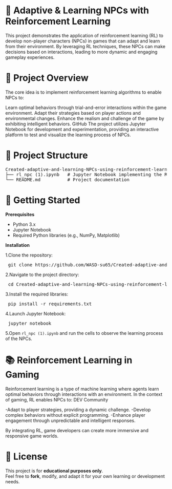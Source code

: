 # 🤖 Adaptive & Learning NPCs with Reinforcement Learning

This project demonstrates the application of reinforcement learning (RL) to develop non-player characters (NPCs) in games that can adapt and learn from their environment. By leveraging RL techniques, these NPCs can make decisions based on interactions, leading to more dynamic and engaging gameplay experiences.

# 🧠 Project Overview

The core idea is to implement reinforcement learning algorithms to enable NPCs to:

Learn optimal behaviors through trial-and-error interactions within the game environment.
Adapt their strategies based on player actions and environmental changes.
Enhance the realism and challenge of the game by exhibiting intelligent behaviors.
GitHub
The project utilizes Jupyter Notebook for development and experimentation, providing an interactive platform to test and visualize the learning process of NPCs.

# 📁 Project Structure

<pre>Created-adaptive-and-learning-NPCs-using-reinforcement-learning-in-games-Project/
├── rl_npc (1).ipynb   # Jupyter Notebook implementing the RL logic for NPCs
└── README.md          # Project documentation</pre>

# 🚀 Getting Started

**Prerequisites**
- Python 3.x
- Jupyter Notebook
- Required Python libraries (e.g., NumPy, Matplotlib)

**Installation**

1.Clone the repository:

<pre> git clone https://github.com/WASD-su65/Created-adaptive-and-learning-NPCs-using-reinforcement-learning-in-games-Project.git </pre>

2.Navigate to the project directory:

<pre> cd Created-adaptive-and-learning-NPCs-using-reinforcement-learning-in-games-Project </pre>

3.Install the required libraries:

<pre> pip install -r requirements.txt </pre>

4.Launch Jupyter Notebook:

<pre> jupyter notebook </pre>

5.Open `rl_npc (1).ipynb` and run the cells to observe the learning process of the NPCs.

# 📚 Reinforcement Learning in Gaming

Reinforcement learning is a type of machine learning where agents learn optimal behaviors through interactions with an environment. In the context of gaming, RL enables NPCs to:
DEV Community

-Adapt to player strategies, providing a dynamic challenge.
-Develop complex behaviors without explicit programming.
-Enhance player engagement through unpredictable and intelligent responses.

By integrating RL, game developers can create more immersive and responsive game worlds.

# 📄 License
This project is for **educational purposes only**.  
Feel free to **fork**, modify, and adapt it for your own learning or development needs.
